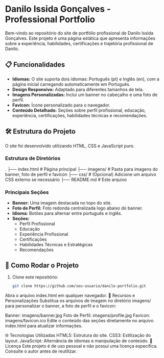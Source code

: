 # Danilo Issida Gonçalves - Professional Portfolio

Bem-vindo ao repositório do site de portfólio profissional de Danilo Issida Gonçalves. Este projeto é uma página estática que apresenta informações sobre a experiência, habilidades, certificações e trajetória profissional de Danilo.

## 📋 Funcionalidades

- **Idiomas:** O site suporta dois idiomas: Português (pt) e Inglês (en), com a página inicial carregando automaticamente em Português.
- **Design Responsivo:** Adaptado para diferentes tamanhos de tela.
- **Imagens Personalizadas:** Inclui um banner no cabeçalho e uma foto de perfil.
- **Favicon:** Ícone personalizado para o navegador.
- **Conteúdo Detalhado:** Seções sobre perfil profissional, educação, experiência, certificações, habilidades técnicas e recomendações.

## 🛠️ Estrutura do Projeto

O site foi desenvolvido utilizando HTML, CSS e JavaScript puro.

### Estrutura de Diretórios

. ├── index.html # Página principal ├── imagens/ # Pasta para imagens do banner, foto de perfil e favicon ├── css/ # (Opcional) Adicione um arquivo CSS externo se necessário ├── README.md # Este arquivo


### Principais Seções

- **Banner:** Uma imagem destacada no topo do site.
- **Foto de Perfil:** Foto redonda centralizada logo abaixo do banner.
- **Idioma:** Botões para alternar entre português e inglês.
- **Seções:** 
  - Perfil Profissional
  - Educação
  - Experiência Profissional
  - Certificações
  - Habilidades Técnicas e Estratégicas
  - Recomendações

## 🚀 Como Rodar o Projeto

1. Clone este repositório:
   ```bash
   git clone https://github.com/seu-usuario/danilo-portfolio.git
Abra o arquivo index.html em qualquer navegador.
📂 Recursos e Personalizações
Substitua os arquivos de imagem no diretório imagens/ para personalizar o banner, a foto de perfil e o favicon:

Banner: imagens/banner.jpg
Foto de Perfil: imagens/profile.jpg
Favicon: imagens/favicon.ico
Edite o conteúdo das seções diretamente no arquivo index.html para atualizar informações.

🌐 Tecnologias Utilizadas
HTML5: Estrutura do site.
CSS3: Estilização do layout.
JavaScript: Alternância de idiomas e manipulação de conteúdo.
📄 Licença
Este projeto é de uso pessoal e não possui uma licença específica. Consulte o autor antes de reutilizar.
